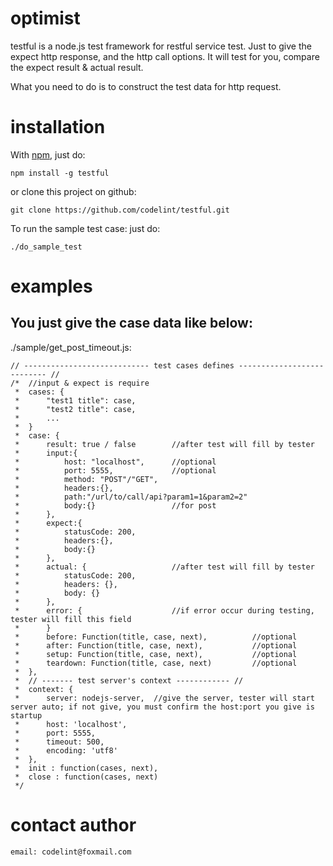optimist
========

testful is a node.js test framework for restful service test.
Just to give the expect http response, and the http call options.
It will test for you, compare the expect result & actual result.

What you need to do is to construct the test data for http request.

installation
============

With [npm](http://github.com/isaacs/npm), just do:

    npm install -g testful

or clone this project on github:

    git clone https://github.com/codelint/testful.git

To run the sample test case:
just do:

    ./do_sample_test


examples
========

You just give the case data like below:
-------------------------------------------------------------------

./sample/get_post_timeout.js:

````
// ---------------------------- test cases defines --------------------------- //
/*  //input & expect is require
 *  cases: {
 *      "test1 title": case,
 *      "test2 title": case,
 *      ...
 *  }
 *  case: {
 *      result: true / false        //after test will fill by tester
 *      input:{
 *          host: "localhost",      //optional
 *          port: 5555,             //optional
 *          method: "POST"/"GET",
 *          headers:{},
 *          path:"/url/to/call/api?param1=1&param2=2"
 *          body:{}                 //for post
 *      },
 *      expect:{
 *          statusCode: 200,
 *          headers:{},
 *          body:{}
 *      },
 *      actual: {                   //after test will fill by tester
 *          statusCode: 200,
 *          headers: {},
 *          body: {}
 *      },
 *      error: {                    //if error occur during testing, tester will fill this field
 *      }
 *      before: Function(title, case, next),          //optional
 *      after: Function(title, case, next),           //optional
 *      setup: Function(title, case, next),           //optional
 *      teardown: Function(title, case, next)         //optional
 *  },
 *  // ------- test server's context ------------ //
 *  context: {
 *      server: nodejs-server,  //give the server, tester will start server auto; if not give, you must confirm the host:port you give is startup
 *      host: 'localhost',
 *      port: 5555,
 *      timeout: 500,
 *      encoding: 'utf8'
 *  },
 *  init : function(cases, next),
 *  close : function(cases, next)
 */
````


contact author
===========
````
email: codelint@foxmail.com
````